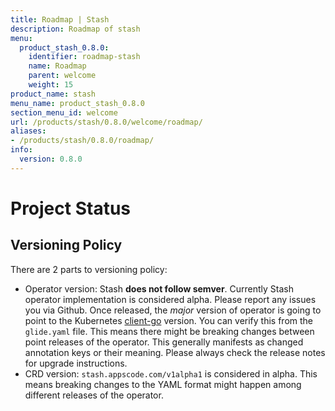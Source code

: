 ```yaml
---
title: Roadmap | Stash
description: Roadmap of stash
menu:
  product_stash_0.8.0:
    identifier: roadmap-stash
    name: Roadmap
    parent: welcome
    weight: 15
product_name: stash
menu_name: product_stash_0.8.0
section_menu_id: welcome
url: /products/stash/0.8.0/welcome/roadmap/
aliases:
- /products/stash/0.8.0/roadmap/
info:
  version: 0.8.0
---
```


# Project Status

## Versioning Policy
There are 2 parts to versioning policy:

 - Operator version: Stash __does not follow semver__. Currently Stash operator implementation is considered alpha. Please report any issues you via Github. Once released, the _major_ version of operator is going to point to the Kubernetes [client-go](https://github.com/kubernetes/client-go#branches-and-tags) version. You can verify this from the `glide.yaml` file. This means there might be breaking changes between point releases of the operator. This generally manifests as changed annotation keys or their meaning.
Please always check the release notes for upgrade instructions.
 - CRD version: `stash.appscode.com/v1alpha1` is considered in alpha. This means breaking changes to the YAML format
might happen among different releases of the operator.

